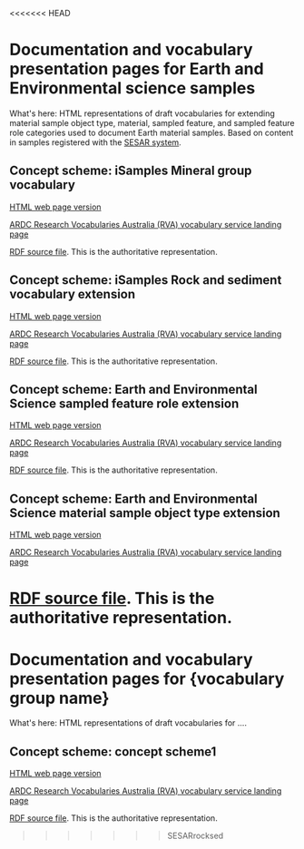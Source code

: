 <<<<<<< HEAD
# Documentation and vocabulary presentation pages for Earth and Environmental science samples

What's here:
HTML representations of draft vocabularies for extending material sample object type, material, sampled feature, and sampled feature role categories used to document Earth material samples. Based on content in samples registered with the [SESAR system](https://www.geosamples.org/). 

## Concept scheme: iSamples Mineral group vocabulary
[HTML web page version](https://isamplesorg.github.io/metadata_profile_earth_science/earthenv_material_extension_mineral_group.html) 

[ARDC Research Vocabularies Australia (RVA) vocabulary service landing page](https://vocabs.ardc.edu.au/viewById/668)

[RDF source file](https://raw.githubusercontent.com/isamplesorg/metadata_profile_earth_science/main/vocabulary/earthenv_material_extension_mineral_group.ttl). This is the authoritative representation. 

## Concept scheme: iSamples Rock and sediment vocabulary extension
[HTML web page version](https://isamplesorg.github.io/metadata_profile_earth_science/earthenv_material_extension_rock_sediment.html)

[ARDC Research Vocabularies Australia (RVA) vocabulary service landing page](https://vocabs.ardc.edu.au/viewById/670)

[RDF source file](https://raw.githubusercontent.com/isamplesorg/metadata_profile_earth_science/main/vocabulary/earthenv_material_extension_rock_sediment.ttl). This is the authoritative representation. 

## Concept scheme: Earth and Environmental Science sampled feature role extension
[HTML web page version](https://isamplesorg.github.io/metadata_profile_earth_science/earthenv_sampled_feature_role.html) 

[ARDC Research Vocabularies Australia (RVA) vocabulary service landing page](https://vocabs.ardc.edu.au/viewById/669)

[RDF source file](https://raw.githubusercontent.com/isamplesorg/metadata_profile_earth_science/main/vocabulary/earthenv_sampled_feature_role.ttl). This is the authoritative representation. 

## Concept scheme: Earth and Environmental Science material sample object type extension
[HTML web page version](https://isamplesorg.github.io/metadata_profile_earth_science/earthenv_materialsampleobject_type.html) 

[ARDC Research Vocabularies Australia (RVA) vocabulary service landing page](https://vocabs.ardc.edu.au/viewById/671)

[RDF source file](https://raw.githubusercontent.com/isamplesorg/metadata_profile_earth_science/main/vocabulary/earthenv_materialsampleobject_type.ttl). This is the authoritative representation. 
=======
# Documentation and vocabulary presentation pages for {vocabulary group name}

What's here:
HTML representations of draft vocabularies for ....  

## Concept scheme: concept scheme1
[HTML web page version](https://xxx.github.io/xx/xx.html) 

[ARDC Research Vocabularies Australia (RVA) vocabulary service landing page](https://vocabs.ardc.edu.au/viewById/nnn)

[RDF source file](https://raw.githubusercontent.com/xx/xx..ttl). This is the authoritative representation. 

>>>>>>> SESARrocksed

